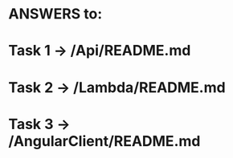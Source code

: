# ANSWERS to:
# Task 1 -> /Api/README.md 
# Task 2 -> /Lambda/README.md
# Task 3 -> /AngularClient/README.md
